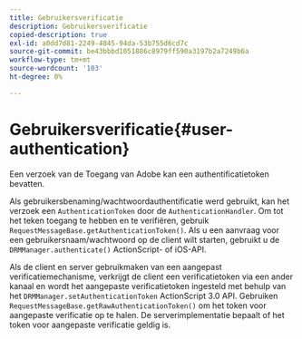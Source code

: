 ```yaml
---
title: Gebruikersverificatie
description: Gebruikersverificatie
copied-description: true
exl-id: a0dd7d81-2249-4845-94da-53b755d6cd7c
source-git-commit: be43bbbd1051886c8979ff590a3197b2a7249b6a
workflow-type: tm+mt
source-wordcount: '103'
ht-degree: 0%

---
```


# Gebruikersverificatie{#user-authentication}

Een verzoek van de Toegang van Adobe kan een authentificatietoken bevatten.

Als gebruikersbenaming/wachtwoordauthentificatie werd gebruikt, kan het verzoek een `AuthenticationToken` door de `AuthenticationHandler`. Om tot het teken toegang te hebben en te verifiëren, gebruik `RequestMessageBase.getAuthenticationToken()`. Als u een aanvraag voor een gebruikersnaam/wachtwoord op de client wilt starten, gebruikt u de `DRMManager.authenticate()` ActionScript- of iOS-API.

Als de client en server gebruikmaken van een aangepast verificatiemechanisme, verkrijgt de client een verificatietoken via een ander kanaal en wordt het aangepaste verificatietoken ingesteld met behulp van het `DRMManager.setAuthenticationToken` ActionScript 3.0 API. Gebruiken `RequestMessageBase.getRawAuthenticationToken()` om het token voor aangepaste verificatie op te halen. De serverimplementatie bepaalt of het token voor aangepaste verificatie geldig is.
